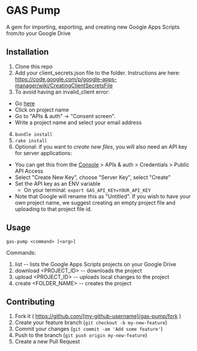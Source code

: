 # GAS Pump

A gem for importing, exporting, and creating new Google Apps Scripts from/to your Google Drive

## Installation

1. Clone this repo
2. Add your client_secrets.json file to the folder. Instructions are here: https://code.google.com/p/google-apps-manager/wiki/CreatingClientSecretsFile
3. To avoid having an invalid_client error:
 - Go [here](https://github.com/jay0lee/GAM/wiki/CreatingClientSecretsFile) 
 - Click on project name
 - Go to "APIs & auth" -> "Consent screen".
 - Write a project name and select your email address
4. `bundle install`
5. `rake install`
6. Optional: if you want to *create new files*, you will also need an API key for server applications:
  - You can get this from the [Console](https://console.developers.google.com) > APIs & auth > Credentials > Public API Access
  - Select "Create New Key", choose "Server Key", select "Create"
  - Set the API key as an ENV variable 
     - On your terminal: `export GAS_API_KEY=YOUR_API_KEY`
  - Note that Google will rename this as "Untitled". If you wish to have your own project name, we suggest creating an empty project file and uploading to that project file id.

## Usage

`gas-pump <command> [<arg>]`
	  
Commands:
  1. list                   -- lists the Google Apps Scripts projects on your Google Drive
  2. download <PROJECT_ID>  -- downloads the project
  3. upload <PROJECT_ID>    -- uploads local changes to the project
  4. create <FOLDER_NAME>   -- creates the project

## Contributing

1. Fork it ( https://github.com/[my-github-username]/gas-pump/fork )
2. Create your feature branch (`git checkout -b my-new-feature`)
3. Commit your changes (`git commit -am 'Add some feature'`)
4. Push to the branch (`git push origin my-new-feature`)
5. Create a new Pull Request

